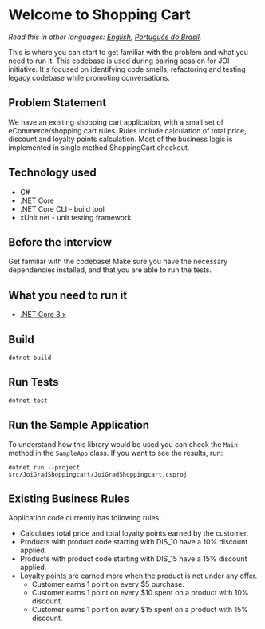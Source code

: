 # Welcome to Shopping Cart

*Read this in other languages: [English](readme.md), [Português do Brasil](readme.pt-br.md).*

This is where you can start to get familiar with the problem and what you need to run it.
This codebase is used during pairing session for JOI initiative.
It's focused on identifying code smells, refactoring and testing legacy codebase while promoting
conversations.

## Problem Statement

We have an existing shopping cart application, with a small set of eCommerce/shopping cart rules. Rules include calculation of total price, discount and loyalty points calculation. Most of the business logic is implemented in single method ShoppingCart.checkout.

## Technology used

- C#
- .NET Core
- .NET Core CLI - build tool
- xUnit.net - unit testing framework

## Before the interview

Get familiar with the codebase! Make sure you have the necessary dependencies installed, and that you are able to run the tests.

## What you need to run it

- [.NET Core 3.x](https://dotnet.microsoft.com/download/dotnet-core/3.1)

## Build

```console
dotnet build
```

## Run Tests

```console
dotnet test
```

## Run the Sample Application

To understand how this library would be used you can check the `Main` method in the `SampleApp` class. If you want to see the results, run:

```console
dotnet run --project src/JoiGradShoppingcart/JoiGradShoppingcart.csproj
```

## Existing Business Rules

Application code currently has following rules:

- Calculates total price and total loyalty points earned by the customer.
- Products with product code starting with DIS_10 have a 10% discount applied.
- Products with product code starting with DIS_15 have a 15% discount applied.
- Loyalty points are earned more when the product is not under any offer.
  - Customer earns 1 point on every \$5 purchase.
  - Customer earns 1 point on every \$10 spent on a product with 10% discount.
  - Customer earns 1 point on every \$15 spent on a product with 15% discount.
